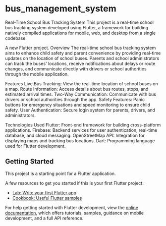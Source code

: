 # bus_management_system
Real-Time School Bus Tracking System
This project is a real-time school bus tracking system developed using Flutter, a framework for building natively compiled applications for mobile, web, and desktop from a single codebase.

A new Flutter project.
Overview
The real-time school bus tracking system aims to enhance child safety and parent convenience by providing real-time updates on the location of school buses. Parents and school administrators can track the buses' locations, receive notifications about delays or route changes, and communicate directly with drivers or school authorities through the mobile application.

Features
Live Bus Tracking: View the real-time location of school buses on a map.
Route Information: Access details about bus routes, stops, and estimated arrival times.
Two-Way Communication: Communicate with bus drivers or school authorities through the app.
Safety Features: Panic buttons for emergency situations and speed monitoring to ensure child safety.
User Authentication: Secure login system for parents, drivers, and administrators.

Technologies Used
Flutter: Front-end framework for building cross-platform applications.
Firebase: Backend services for user authentication, real-time database, and cloud messaging.
OpenStreetMap API: Integration for displaying maps and tracking bus locations.
Dart: Programming language used for Flutter development.

## Getting Started

This project is a starting point for a Flutter application.

A few resources to get you started if this is your first Flutter project:

- [Lab: Write your first Flutter app](https://docs.flutter.dev/get-started/codelab)
- [Cookbook: Useful Flutter samples](https://docs.flutter.dev/cookbook)

For help getting started with Flutter development, view the
[online documentation](https://docs.flutter.dev/), which offers tutorials,
samples, guidance on mobile development, and a full API reference.
